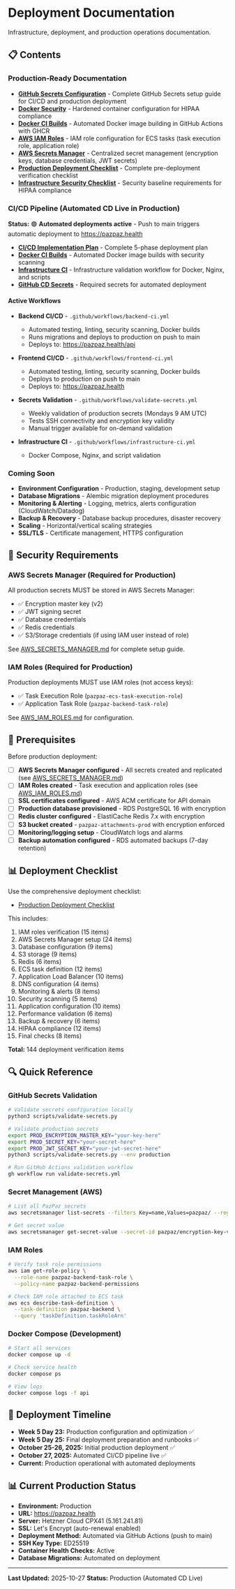 # Deployment Documentation

Infrastructure, deployment, and production operations documentation.

## 📋 Contents

### Production-Ready Documentation

- **[GitHub Secrets Configuration](GITHUB_SECRETS.md)** - Complete GitHub Secrets setup guide for CI/CD and production deployment
- **[Docker Security](DOCKER_SECURITY.md)** - Hardened container configuration for HIPAA compliance
- **[Docker CI Builds](DOCKER_CI_BUILDS.md)** - Automated Docker image building in GitHub Actions with GHCR
- **[AWS IAM Roles](AWS_IAM_ROLES.md)** - IAM role configuration for ECS tasks (task execution role, application role)
- **[AWS Secrets Manager](AWS_SECRETS_MANAGER.md)** - Centralized secret management (encryption keys, database credentials, JWT secrets)
- **[Production Deployment Checklist](PRODUCTION_DEPLOYMENT_CHECKLIST.md)** - Complete pre-deployment verification checklist
- **[Infrastructure Security Checklist](INFRASTRUCTURE_SECURITY_CHECKLIST.md)** - Security baseline requirements for HIPAA compliance

### CI/CD Pipeline (Automated CD Live in Production)

**Status:** 🟢 **Automated deployments active** - Push to main triggers automatic deployment to https://pazpaz.health

- **[CI/CD Implementation Plan](CI_CD_IMPLEMENTATION_PLAN.md)** - Complete 5-phase deployment plan
- **[Docker CI Builds](DOCKER_CI_BUILDS.md)** - Automated Docker image builds with security scanning
- **[Infrastructure CI](infrastructure-ci.md)** - Infrastructure validation workflow for Docker, Nginx, and scripts
- **[GitHub CD Secrets](github-cd-secrets.md)** - Required secrets for automated deployment

#### Active Workflows

- **Backend CI/CD** - `.github/workflows/backend-ci.yml`
  - Automated testing, linting, security scanning, Docker builds
  - Runs migrations and deploys to production on push to main
  - Deploys to: https://pazpaz.health/api

- **Frontend CI/CD** - `.github/workflows/frontend-ci.yml`
  - Automated testing, linting, security scanning, Docker builds
  - Deploys to production on push to main
  - Deploys to: https://pazpaz.health

- **Secrets Validation** - `.github/workflows/validate-secrets.yml`
  - Weekly validation of production secrets (Mondays 9 AM UTC)
  - Tests SSH connectivity and encryption key validity
  - Manual trigger available for on-demand validation

- **Infrastructure CI** - `.github/workflows/infrastructure-ci.yml`
  - Docker Compose, Nginx, and script validation

### Coming Soon

- **Environment Configuration** - Production, staging, development setup
- **Database Migrations** - Alembic migration deployment procedures
- **Monitoring & Alerting** - Logging, metrics, alerts configuration (CloudWatch/Datadog)
- **Backup & Recovery** - Database backup procedures, disaster recovery
- **Scaling** - Horizontal/vertical scaling strategies
- **SSL/TLS** - Certificate management, HTTPS configuration

## 🔐 Security Requirements

### AWS Secrets Manager (Required for Production)

All production secrets MUST be stored in AWS Secrets Manager:
- ✅ Encryption master key (v2)
- ✅ JWT signing secret
- ✅ Database credentials
- ✅ Redis credentials
- ✅ S3/Storage credentials (if using IAM user instead of role)

See [AWS_SECRETS_MANAGER.md](AWS_SECRETS_MANAGER.md) for complete setup guide.

### IAM Roles (Required for Production)

Production deployments MUST use IAM roles (not access keys):
- ✅ Task Execution Role (`pazpaz-ecs-task-execution-role`)
- ✅ Application Task Role (`pazpaz-backend-task-role`)

See [AWS_IAM_ROLES.md](AWS_IAM_ROLES.md) for configuration.

## 📝 Prerequisites

Before production deployment:

- [ ] **AWS Secrets Manager configured** - All secrets created and replicated (see [AWS_SECRETS_MANAGER.md](AWS_SECRETS_MANAGER.md))
- [ ] **IAM Roles created** - Task execution and application roles (see [AWS_IAM_ROLES.md](AWS_IAM_ROLES.md))
- [ ] **SSL certificates configured** - AWS ACM certificate for API domain
- [ ] **Production database provisioned** - RDS PostgreSQL 16 with encryption
- [ ] **Redis cluster configured** - ElastiCache Redis 7.x with encryption
- [ ] **S3 bucket created** - `pazpaz-attachments-prod` with encryption enforced
- [ ] **Monitoring/logging setup** - CloudWatch logs and alarms
- [ ] **Backup automation configured** - RDS automated backups (7-day retention)

## 📊 Deployment Checklist

Use the comprehensive deployment checklist:
- [Production Deployment Checklist](PRODUCTION_DEPLOYMENT_CHECKLIST.md)

This includes:
1. IAM roles verification (15 items)
2. AWS Secrets Manager setup (24 items)
3. Database configuration (9 items)
4. S3 storage (9 items)
5. Redis (6 items)
6. ECS task definition (12 items)
7. Application Load Balancer (10 items)
8. DNS configuration (4 items)
9. Monitoring & alerts (8 items)
10. Security scanning (5 items)
11. Application configuration (10 items)
12. Performance validation (6 items)
13. Backup & recovery (6 items)
14. HIPAA compliance (12 items)
15. Final checks (8 items)

**Total:** 144 deployment verification items

## 🔍 Quick Reference

### GitHub Secrets Validation
```bash
# Validate secrets configuration locally
python3 scripts/validate-secrets.py

# Validate production secrets
export PROD_ENCRYPTION_MASTER_KEY="your-key-here"
export PROD_SECRET_KEY="your-secret-here"
export PROD_JWT_SECRET_KEY="your-jwt-secret-here"
python3 scripts/validate-secrets.py --env production

# Run GitHub Actions validation workflow
gh workflow run validate-secrets.yml
```

### Secret Management (AWS)
```bash
# List all PazPaz secrets
aws secretsmanager list-secrets --filters Key=name,Values=pazpaz/ --region us-east-1

# Get secret value
aws secretsmanager get-secret-value --secret-id pazpaz/encryption-key-v2 --region us-east-1
```

### IAM Roles
```bash
# Verify task role permissions
aws iam get-role-policy \
  --role-name pazpaz-backend-task-role \
  --policy-name pazpaz-backend-permissions

# Check IAM role attached to ECS task
aws ecs describe-task-definition \
  --task-definition pazpaz-backend \
  --query 'taskDefinition.taskRoleArn'
```

### Docker Compose (Development)
```bash
# Start all services
docker compose up -d

# Check service health
docker compose ps

# View logs
docker compose logs -f api
```

## 🚀 Deployment Timeline

- **Week 5 Day 23:** Production configuration and optimization ✅
- **Week 5 Day 25:** Final deployment preparation and runbooks ✅
- **October 25-26, 2025:** Initial production deployment ✅
- **October 27, 2025:** Automated CI/CD pipeline live ✅
- **Current:** Production operational with automated deployments

## 📊 Current Production Status

- **Environment:** Production
- **URL:** https://pazpaz.health
- **Server:** Hetzner Cloud CPX41 (5.161.241.81)
- **SSL:** Let's Encrypt (auto-renewal enabled)
- **Deployment Method:** Automated via GitHub Actions (push to main)
- **SSH Key Type:** ED25519
- **Container Health Checks:** Active
- **Database Migrations:** Automated on deployment

---

**Last Updated:** 2025-10-27
**Status:** Production (Automated CD Live)
